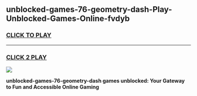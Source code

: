 
## unblocked-games-76-geometry-dash-Play-Unblocked-Games-Online-fvdyb
<h3>
<a href="https://premium76.site?title=unblocked-games-76-geometry-dash&ref=25A">CLICK TO PLAY</a></h3>
<hr>

<h3>
<a href="https://premium76.site?title=unblocked-games-76-geometry-dash&ref=25A">CLICK 2 PLAY</a>
  
</h3>

<a href="https://premium76.site?title=unblocked-games-76-geometry-dash&ref=25A"><img src="https://clearcache.store/games.png"></a>


**unblocked-games-76-geometry-dash games unblocked: Your Gateway to Fun and Accessible Online Gaming**
